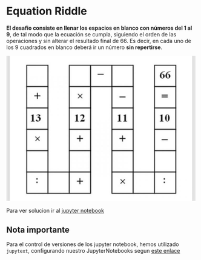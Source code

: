 # Equation Riddle

**El desafio consiste en llenar los espacios en blanco con números del 1 al 9**, de tal modo que la ecuación se cumpla, siguiendo el orden de las operaciones y sin alterar el resultado final de 66. Es decir, en cada uno de los 9 cuadrados en blanco deberá ir un número **sin repertirse**.

<img src="./docs/source/_static/desafioEcuacionSudoku.jpg" width="500">

Para ver solucion ir al [jupyter notebook](./jupyter/SolTebinski.ipynb)

## Nota importante

Para el control de versiones de los jupyter notebook, hemos utilizado `jupytext`, configurando nuestro JupyterNotebooks segun [este enlace](https://nextjournal.com/schmudde/how-to-version-control-jupyter)
